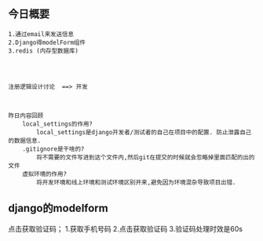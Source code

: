
## 今日概要
    
    1.通过email来发送信息
    2.Django得modelForm组件
    3.redis (内存型数据库)
    
    
    
    
    注册逻辑设计讨论  ==> 开发 
    
    
    
    昨日内容回顾
        local_settings的作用?
            local_settings是django开发者/测试者的自己在项目中的配置. 防止泄露自己的数据信息.
        .gitignore是干啥的? 
            将不需要的文件写进到这个文件内,然后git在提交的时候就会忽略掉里面匹配的出的文件
        虚拟环境的作用?
            将开发环境和线上环境和测试环境区别开来,避免因为环境混杂导致项目出错.
            
## django的modelform


点击获取验证码；
    1.获取手机号码
    2.点击获取验证码
    3.验证码处理时效是60s
    